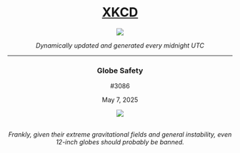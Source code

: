 
<h1 align="center"><a href="https://xkcd.com">XKCD</a></h1>
<div align="center">
    <img src="https://img.shields.io/github/last-commit/ShashashankThakur/XKCD?label=last%20updated" />
</div>

<p align="center"><i>Dynamically updated and generated every midnight UTC</i></p>
<hr>
<div align="center">
    <h3><strong>Globe Safety</strong></h3>
    <p>#3086</p>
    <p>May 7, 2025</p>
    <img src="https://imgs.xkcd.com/comics/globe_safety.png">
    <br></br>
    <p><i>Frankly, given their extreme gravitational fields and general instability, even 12-inch globes should probably be banned.</i></p>
</div>
